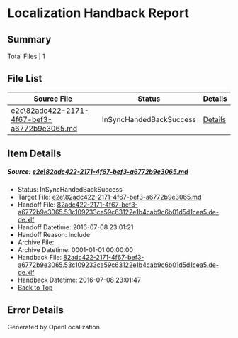 # <a name='report-top'></a> Localization Handback Report

## Summary
 Total Files | 1

## File List
 Source File | Status | Details 
 ----------- | ------ | ------- 
 [e2e\82adc422-2171-4f67-bef3-a6772b9e3065.md](https://github.com/OpenLocalizationTestOrg/oltest/blob/b42ebc5ab3b55eedefa143905db92b78db78d212/e2e/82adc422-2171-4f67-bef3-a6772b9e3065.md) | InSyncHandedBackSuccess | [Details](#f8d1921f96b5accf2d1529735e28257374f0a8d01)

## Item Details
##### <a name='f8d1921f96b5accf2d1529735e28257374f0a8d01'></a> Source: [e2e\82adc422-2171-4f67-bef3-a6772b9e3065.md](https://github.com/OpenLocalizationTestOrg/oltest/blob/b42ebc5ab3b55eedefa143905db92b78db78d212/e2e/82adc422-2171-4f67-bef3-a6772b9e3065.md)
* Status: InSyncHandedBackSuccess
* Target File: [e2e\82adc422-2171-4f67-bef3-a6772b9e3065.md](https://github.com/OpenLocalizationTestOrg/oltest-dede-fly/blob/faa83e3c4d5934e17837fe9c8c474b8b8e1dccd2/e2e/82adc422-2171-4f67-bef3-a6772b9e3065.md)
* Handoff File: [82adc422-2171-4f67-bef3-a6772b9e3065.53c109233ca59c63122e1b4cab9c6b01d5d1cea5.de-de.xlf](https://github.com/OpenLocalizationTestOrg/olhandoff-e2e/blob/5dc98fa4f50ec9a3001d55e6071570f81ee3a694/ol-handoff/OpenLocalizationTestOrg/oltest-dede-fly/ci/ht/82adc422-2171-4f67-bef3-a6772b9e3065.53c109233ca59c63122e1b4cab9c6b01d5d1cea5.de-de.xlf)
* Handoff Datetime: 2016-07-08 23:01:21
* Handoff Reason: Include
* Archive File: 
* Archive Datetime: 0001-01-01 00:00:00
* Handback File: [82adc422-2171-4f67-bef3-a6772b9e3065.53c109233ca59c63122e1b4cab9c6b01d5d1cea5.de-de.xlf](https://github.com/OpenLocalizationTestOrg/olhandback-e2e/blob/3093c27479397abe8cbfd8364d0e6e3d4bc698ef/ol-handback/OpenLocalizationTestOrg/oltest-dede-fly/ci/ht/82adc422-2171-4f67-bef3-a6772b9e3065.53c109233ca59c63122e1b4cab9c6b01d5d1cea5.de-de.xlf)
* Handback Datetime: 2016-07-08 23:01:47
* [Back to Top](#report-top)


## Error Details

Generated by OpenLocalization.
